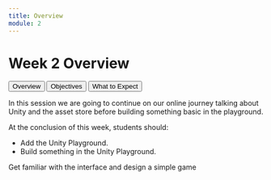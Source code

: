 ```yaml
---
title: Overview
module: 2
---
```


# Week 2 Overview

<div class="tab">
  <button class="tablinks active" onclick="openTab(event, 'Overview')">Overview</button>
  <button class="tablinks" onclick="openTab(event, 'Objectives')">Objectives</button>
  <button class="tablinks" onclick="openTab(event, 'Expect')">What to Expect</button>
   
</div>

<div id="Overview" class="tabcontent" style="display:block">
<p>In this session we are going to continue on our online journey talking about Unity and the asset store before building something basic in the playground.</p>
</div>

<div id="Objectives" class="tabcontent">
<p>At the conclusion of this week, students should:</p>
<ul>
<li>Add the Unity Playground.</li>
<li>Build something in the Unity Playground.</li>

</ul>
</div>

<div id="Expect" class="tabcontent">
<p>Get familiar with the interface and design a simple game</p>
</div>


